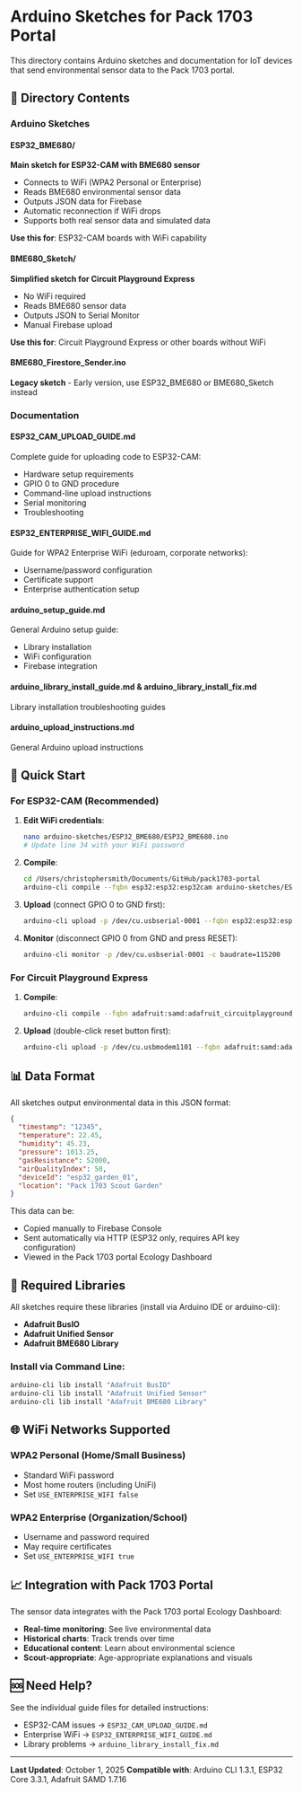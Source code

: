 # Arduino Sketches for Pack 1703 Portal

This directory contains Arduino sketches and documentation for IoT devices that send environmental sensor data to the Pack 1703 portal.

## 📁 Directory Contents

### Arduino Sketches

#### ESP32_BME680/
**Main sketch for ESP32-CAM with BME680 sensor**
- Connects to WiFi (WPA2 Personal or Enterprise)
- Reads BME680 environmental sensor data
- Outputs JSON data for Firebase
- Automatic reconnection if WiFi drops
- Supports both real sensor data and simulated data

**Use this for**: ESP32-CAM boards with WiFi capability

#### BME680_Sketch/
**Simplified sketch for Circuit Playground Express**
- No WiFi required
- Reads BME680 sensor data
- Outputs JSON to Serial Monitor
- Manual Firebase upload

**Use this for**: Circuit Playground Express or other boards without WiFi

#### BME680_Firestore_Sender.ino
**Legacy sketch** - Early version, use ESP32_BME680 or BME680_Sketch instead

### Documentation

#### ESP32_CAM_UPLOAD_GUIDE.md
Complete guide for uploading code to ESP32-CAM:
- Hardware setup requirements
- GPIO 0 to GND procedure
- Command-line upload instructions
- Serial monitoring
- Troubleshooting

#### ESP32_ENTERPRISE_WIFI_GUIDE.md
Guide for WPA2 Enterprise WiFi (eduroam, corporate networks):
- Username/password configuration
- Certificate support
- Enterprise authentication setup

#### arduino_setup_guide.md
General Arduino setup guide:
- Library installation
- WiFi configuration
- Firebase integration

#### arduino_library_install_guide.md & arduino_library_install_fix.md
Library installation troubleshooting guides

#### arduino_upload_instructions.md
General Arduino upload instructions

## 🚀 Quick Start

### For ESP32-CAM (Recommended)

1. **Edit WiFi credentials**:
   ```bash
   nano arduino-sketches/ESP32_BME680/ESP32_BME680.ino
   # Update line 34 with your WiFi password
   ```

2. **Compile**:
   ```bash
   cd /Users/christophersmith/Documents/GitHub/pack1703-portal
   arduino-cli compile --fqbn esp32:esp32:esp32cam arduino-sketches/ESP32_BME680
   ```

3. **Upload** (connect GPIO 0 to GND first):
   ```bash
   arduino-cli upload -p /dev/cu.usbserial-0001 --fqbn esp32:esp32:esp32cam arduino-sketches/ESP32_BME680
   ```

4. **Monitor** (disconnect GPIO 0 from GND and press RESET):
   ```bash
   arduino-cli monitor -p /dev/cu.usbserial-0001 -c baudrate=115200
   ```

### For Circuit Playground Express

1. **Compile**:
   ```bash
   arduino-cli compile --fqbn adafruit:samd:adafruit_circuitplayground_m0 arduino-sketches/BME680_Sketch
   ```

2. **Upload** (double-click reset button first):
   ```bash
   arduino-cli upload -p /dev/cu.usbmodem1101 --fqbn adafruit:samd:adafruit_circuitplayground_m0 arduino-sketches/BME680_Sketch
   ```

## 📊 Data Format

All sketches output environmental data in this JSON format:

```json
{
  "timestamp": "12345",
  "temperature": 22.45,
  "humidity": 45.23,
  "pressure": 1013.25,
  "gasResistance": 52000,
  "airQualityIndex": 50,
  "deviceId": "esp32_garden_01",
  "location": "Pack 1703 Scout Garden"
}
```

This data can be:
- Copied manually to Firebase Console
- Sent automatically via HTTP (ESP32 only, requires API key configuration)
- Viewed in the Pack 1703 portal Ecology Dashboard

## 🔧 Required Libraries

All sketches require these libraries (install via Arduino IDE or arduino-cli):

- **Adafruit BusIO**
- **Adafruit Unified Sensor**
- **Adafruit BME680 Library**

### Install via Command Line:
```bash
arduino-cli lib install "Adafruit BusIO"
arduino-cli lib install "Adafruit Unified Sensor"
arduino-cli lib install "Adafruit BME680 Library"
```

## 🌐 WiFi Networks Supported

### WPA2 Personal (Home/Small Business)
- Standard WiFi password
- Most home routers (including UniFi)
- Set `USE_ENTERPRISE_WIFI false`

### WPA2 Enterprise (Organization/School)
- Username and password required
- May require certificates
- Set `USE_ENTERPRISE_WIFI true`

## 📈 Integration with Pack 1703 Portal

The sensor data integrates with the Pack 1703 portal Ecology Dashboard:

- **Real-time monitoring**: See live environmental data
- **Historical charts**: Track trends over time
- **Educational content**: Learn about environmental science
- **Scout-appropriate**: Age-appropriate explanations and visuals

## 🆘 Need Help?

See the individual guide files for detailed instructions:
- ESP32-CAM issues → `ESP32_CAM_UPLOAD_GUIDE.md`
- Enterprise WiFi → `ESP32_ENTERPRISE_WIFI_GUIDE.md`
- Library problems → `arduino_library_install_fix.md`

---

**Last Updated**: October 1, 2025
**Compatible with**: Arduino CLI 1.3.1, ESP32 Core 3.3.1, Adafruit SAMD 1.7.16







